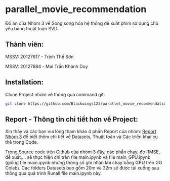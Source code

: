 # parallel_movie_recommendation
Đồ án của Nhóm 3 về Song song hóa hệ thống đề xuất phim sử dụng chủ yếu bằng thuật toán SVD:

## Thành viên:
MSSV: 20127617 - Trịnh Thế Sơn

MSSV: 20127684 - Mai Trần Khánh Duy

## Installation:
Clone Project nhóm về thông qua command git:
```bash
git clone https://github.com/Blackwings123/parallel_movie_recommendation.git
```

## Report - Thông tin chi tiết hơn về Project:
Xin thầy và các bạn vui lòng tham khảo ở phần Report của nhóm: [Report Nhóm 3](https://docs.google.com/document/d/1zWIOGM7DnMFHR71h__y-YOFttm4z3GNh/edit?usp=drive_link&ouid=117763920898231685826&rtpof=true&sd=true) để biết thêm chi tiết về Datasets, Thuật toán và Các triển khai cụ thể trong Code.

Trong Source code trên Github của nhóm 3 đây, các phần chạy, đo RMSE, đề xuất,... sẽ thực hiện chỉ trên file main.ipynb và file main_GPU.ipynb (giống file main.ipynb nhưng thông số ghi nhận khi chạy bằng GPU trên GG Colab). Các folders Datasets bao gồm 20m và 32m sẽ được tải xuống sau thông qua quá trình Runall file main.ipynb này.